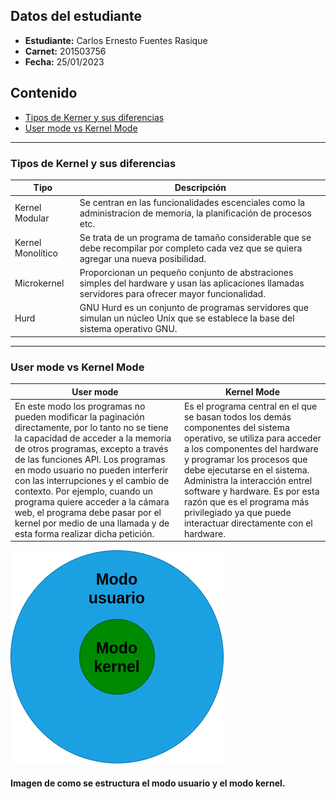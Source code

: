## Datos del estudiante
- **Estudiante:** Carlos Ernesto Fuentes Rasique
- **Carnet:** 201503756
- **Fecha:** 25/01/2023

## Contenido
+ [Tipos de Kerner y sus diferencias](#tipos_kernel)
+ [User mode vs Kernel Mode](#modo_kernel_usuario)

---
<a name="tipos_kernel"></a>
### Tipos de Kernel y sus diferencias
| Tipo | Descripción | 
| -- | -- |
| Kernel Modular | Se centran en las funcionalidades escenciales como la administracion de memoria, la planificación de procesos etc. |
| Kernel Monolítico | Se trata de un programa de tamaño considerable que se debe recompilar por completo cada vez que se quiera agregar una nueva posibilidad. |
| Microkernel | Proporcionan un pequeño conjunto de abstraciones simples del hardware y usan las aplicaciones llamadas servidores para ofrecer  mayor funcionalidad. |
| Hurd | GNU Hurd  es un conjunto de programas servidores que simulan un núcleo Unix que se establece la base del sistema operativo GNU. |

---
<a name="modo_kernel_usuario"></a>
### User mode vs Kernel Mode
| User mode | Kernel Mode |
| --- | --- |
| En este modo los programas no pueden modificar la paginación directamente, por lo tanto no se tiene la capacidad de acceder a la memoria de otros programas, excepto a través de las funciones API. Los programas en modo usuario no pueden interferir con las interrupciones y el cambio de contexto. Por ejemplo, cuando un programa quiere acceder a la cámara web, el programa debe pasar por el kernel por medio de una llamada y de esta forma realizar dicha petición.  |  Es el programa central en el que se basan todos los demás componentes del sistema operativo, se utiliza para acceder a los componentes del hardware y programar los procesos que debe ejecutarse en el sistema. Administra la interacción entrel software y hardware. Es por esta razón que es el programa más privilegiado ya que puede interactuar directamente con el hardware. |

![Texto alternativo](images/modo_usuario_kernel.png)
#### Imagen de como se estructura el modo usuario y el modo kernel.
